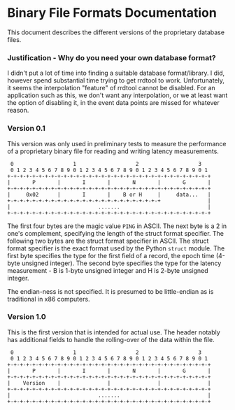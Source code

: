 # Binary File Formats Documentation

This document describes the different versions of the proprietary database
files.

### Justification - Why do you need your own database format?
I didn't put a lot of time into finding a suitable database format/library.
I did, however spend substantial time trying to get rrdtool to work.
Unfortunately, it seems the interpolation "feature" of rrdtool cannot be
disabled. For an application such as this, we don't want any interpolation,
or we at least want the option of disabling it, in the event data points are
missed for whatever reason.

### Version 0.1
This version was only used in preliminary tests to measure the performance
of a proprietary binary file for reading and writing latency measurements. 
```
 0                   1                   2                   3
 0 1 2 3 4 5 6 7 8 9 0 1 2 3 4 5 6 7 8 9 0 1 2 3 4 5 6 7 8 9 0 1
+-+-+-+-+-+-+-+-+-+-+-+-+-+-+-+-+-+-+-+-+-+-+-+-+-+-+-+-+-+-+-+-+
|       P       |       I       |       N       |       G       |
+-+-+-+-+-+-+-+-+-+-+-+-+-+-+-+-+-+-+-+-+-+-+-+-+-+-+-+-+-+-+-+-+
|     0x02      |       I       |    B or H     |     data...   |
+-+-+-+-+-+-+-+-+-+-+-+-+-+-+-+-+-+-+-+-+-+-+-+-+               |
|                            .......                            |
+-+-+-+-+-+-+-+-+-+-+-+-+-+-+-+-+-+-+-+-+-+-+-+-+-+-+-+-+-+-+-+-+
```
The first four bytes are the magic value `PING` in ASCII. The next byte is a 2
in one's complement, specifying the length of the struct format specifier. The
following two bytes are the struct format specifier in ASCII. The struct
format specifier is the exact format used by the Python `struct` module.
The first byte specifies the type for the first field of a record, the epoch
time (4-byte unsigned integer). The second byte specifies the type for the
latency measurement - B is 1-byte unsigned integer and H is 2-byte unsigned
integer.

The endian-ness is not specified. It is presumed to be little-endian as is
traditional in x86 computers.

### Version 1.0
This is the first version that is intended for actual use. The header
notably has additional fields to handle the rolling-over of the data within
the file. 
```
 0                   1                   2                   3
 0 1 2 3 4 5 6 7 8 9 0 1 2 3 4 5 6 7 8 9 0 1 2 3 4 5 6 7 8 9 0 1
+-+-+-+-+-+-+-+-+-+-+-+-+-+-+-+-+-+-+-+-+-+-+-+-+-+-+-+-+-+-+-+-+
|       P       |       I       |       N       |       G       |
+-+-+-+-+-+-+-+-+-+-+-+-+-+-+-+-+-+-+-+-+-+-+-+-+-+-+-+-+-+-+-+-+
|    Version    |               |               |               |
+-+-+-+-+-+-+-+-+-+-+-+-+-+-+-+-+-+-+-+-+-+-+-+-+-+-+-+-+-+-+-+-+
|                            .......                            |
+-+-+-+-+-+-+-+-+-+-+-+-+-+-+-+-+-+-+-+-+-+-+-+-+-+-+-+-+-+-+-+-+
```